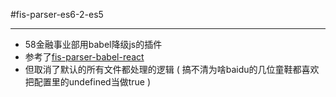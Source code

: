 #fis-parser-es6-2-es5
******
* 58金融事业部用babel降级js的插件
* 参考了[fis-parser-babel-react](https://github.com/nimojs/fis-parser-babel-react.git)
* 但取消了默认的所有文件都处理的逻辑 ( 搞不清为啥baidu的几位童鞋都喜欢把配置里的undefined当做true )